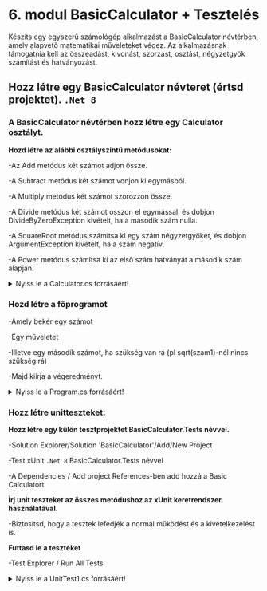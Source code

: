 # 6. modul BasicCalculator + Tesztelés

Készíts egy egyszerű számológép alkalmazást a BasicCalculator névtérben, amely alapvető matematikai műveleteket végez. Az alkalmazásnak támogatnia kell az összeadást, kivonást, szorzást, osztást, négyzetgyök számítást és hatványozást.

## Hozz létre egy BasicCalculator névteret (értsd projektet). `.Net 8`
### A BasicCalculator névtérben hozz létre egy Calculator osztályt.
**Hozd létre az alábbi osztályszintű metódusokat:**

-Az Add metódus két számot adjon össze.

-A Subtract metódus két számot vonjon ki egymásból.

-A Multiply metódus két számot szorozzon össze.

-A Divide metódus két számot osszon el egymással, és dobjon DivideByZeroException kivételt, ha a második szám nulla.

-A SquareRoot metódus számítsa ki egy szám négyzetgyökét, és dobjon ArgumentException kivételt, ha a szám negatív.

-A Power metódus számítsa ki az első szám hatványát a második szám alapján.


<details>
<summary>Nyiss le a Calculator.cs forrásáért!</summary>

### `Calculator.cs` példa:
```c#
using System;
using System.Collections.Generic;
using System.Linq;
using System.Text;
using System.Threading.Tasks;

namespace BasicCalculator
{
    public class Calculator
    {
        public static double Add(double a, double b)
        {
            return a + b;
        }

        public static double Subtract(double a, double b)
        {
            return a - b;
        }

        public static double Multiply(double a, double b)
        {
            return a * b;
        }

        public static double Divide(double a, double b)
        {
            if (b == 0)
            {
                throw new DivideByZeroException("Nem lehet nullával osztani.");
            }
            return a / b;
        }

        public static double SquareRoot(double a)
        {
            if (a < 0)
            {
                throw new ArgumentException("Negatív szám négyzetgyökét nem lehet kiszámítani.");
            }
            return Math.Sqrt(a);
        }

        public static double Power(double a, double b)
        {
            return Math.Pow(a, b);
        }
    }
}

```
</details>


### Hozd létre a főprogramot

-Amely bekér egy számot 

-Egy műveletet 

-Illetve egy második számot, ha szükség van rá (pl sqrt(szam1)-nél nincs szükség rá)

-Majd kiírja a végeredményt.


<details>
<summary>Nyiss le a Program.cs forrásáért!</summary>

### `Program.cs` példa:
```c#
using System;
using System.Collections.Generic;
using System.Linq;
using System.Text;
using System.Threading.Tasks;

namespace BasicCalculator
{
    internal class Program
    {
        static double BekerSzam(string cim)
        {
            Console.Write(cim);
            double beSzam = Convert.ToDouble(Console.ReadLine());
            return beSzam;
        }

        static string BekerMuvelet(string cim)
        {
            Console.Write(cim);
            string beMuvelet = Console.ReadLine();
            return beMuvelet;
        }
        static void Main(string[] args)
        {

            double szam1 = BekerSzam("Első szám: ");
            string muvelet = BekerMuvelet("Művelet [+, -, *, /, sqrt, ^]: ");
            double szam2 = 0;
            if (muvelet != "sqrt")
            {
                szam2 = BekerSzam("Második szám: ");
            }

            double eredmeny = 0;
            try
            {
                switch (muvelet)
                {
                    case "+":
                        eredmeny = Calculator.Add(szam1, szam2);
                        break;
                    case "-":
                        eredmeny = Calculator.Subtract(szam1, szam2);
                        break;
                    case "*":
                        eredmeny = Calculator.Multiply(szam1, szam2);
                        break;
                    case "/":
                        eredmeny = Calculator.Divide(szam1, szam2);
                        break;
                    case "sqrt":
                        eredmeny = Calculator.SquareRoot(szam1);
                        break;
                    case "^":
                        eredmeny = Calculator.Power(szam1, szam2);
                        break;
                    default:
                        Console.WriteLine("Érvénytelen művelet.");
                        return;
                }

                if (muvelet != "sqrt")
                {
                    Console.WriteLine($"{szam1}{muvelet}{szam2} = {eredmeny}");
                }
                else
                {
                    Console.WriteLine($"{muvelet}({szam1}) = {eredmeny}");
                }

                Console.WriteLine("Nyomj egy billentyűt a kilépéshez!");
                Console.ReadKey();
            }
            catch (Exception ex)
            {
                Console.WriteLine($"Hiba történt: {ex.Message}");
            }
        }
    }
}


```
</details>

### Hozz létre unitteszteket:
**Hozz létre egy külön tesztprojektet BasicCalculator.Tests névvel.**

-Solution Explorer/Solution 'BasicCalculator'/Add/New Project

-Test xUnit `.Net 8` BasicCalculator.Tests névvel

-A Dependencies / Add project References-ben add hozzá a Basic Calculatort

**Írj unit teszteket az összes metódushoz az xUnit keretrendszer használatával.**

-Biztosítsd, hogy a tesztek lefedjék a normál működést és a kivételkezelést is.

**Futtasd le a teszteket**

-Test Explorer / Run All Tests


<details>
<summary>Nyiss le a UnitTest1.cs forrásáért!</summary>

### `UnitTest1.cs` példa:
```c#
namespace BasicCalculator.Tests
{
    public class UnitTest1
    {
        [Fact]
        public void Osszeadas_HelyesOsszegetAdVissza()
        {
            double eredmeny = Calculator.Add(2, 3);
            Assert.Equal(5, eredmeny);
        }

        [Fact]
        public void Kivonas_HelyesKulonbsegetAdVissza()
        {
            double eredmeny = Calculator.Subtract(5, 3);
            Assert.Equal(2, eredmeny);
        }

        [Fact]
        public void Szorzas_HelyesSzorzatotAdVissza()
        {
            double eredmeny = Calculator.Multiply(2, 3);
            Assert.Equal(6, eredmeny);
        }

        [Fact]
        public void Osztas_HelyesHanyadostAdVissza()
        {
            double eredmeny = Calculator.Divide(6, 3);
            Assert.Equal(2, eredmeny);
        }

        [Fact]
        public void Osztas_Nullaval_DivideByZeroExceptionKiveteltDob()
        {
            Assert.Throws<DivideByZeroException>(() => Calculator.Divide(6, 0));
        }

        [Fact]
        public void Negyzetgyok_HelyesEredmenytAdVissza()
        {
            double eredmeny = Calculator.SquareRoot(9);
            Assert.Equal(3, eredmeny);
        }

        [Fact]
        public void Negyzetgyok_NegativSzam_ArgumentExceptionKiveteltDob()
        {
            Assert.Throws<ArgumentException>(() => Calculator.SquareRoot(-1));
        }

        [Fact]
        public void Hatvany_HelyesEredmenytAdVissza()
        {
            double eredmeny = Calculator.Power(2, 3);
            Assert.Equal(8, eredmeny);
        }
    }
}
```
</details>

